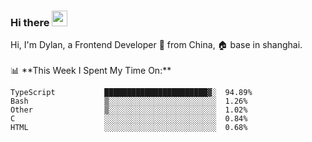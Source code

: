 ### Hi there <img src="https://media.giphy.com/media/hvRJCLFzcasrR4ia7z/giphy.gif" width="25px">

<!-- ![visitors](https://visitor-badge.glitch.me/badge?page_id=dislfyer.dislfyer) --!>

Hi, I'm Dylan, a Frontend Developer 🚀 from China, 🏠 base in shanghai.
<br/>
<br/>

📊 **This Week I Spent My Time On:**


<!--START_SECTION:waka-->

```text
TypeScript           ███████████████████████▓░  94.89%
Bash                 ▒░░░░░░░░░░░░░░░░░░░░░░░░  1.26%
Other                ▒░░░░░░░░░░░░░░░░░░░░░░░░  1.02%
C                    ░░░░░░░░░░░░░░░░░░░░░░░░░  0.84%
HTML                 ░░░░░░░░░░░░░░░░░░░░░░░░░  0.68%
```

<!--END_SECTION:waka-->

<!--
**About Me:**
 -->
